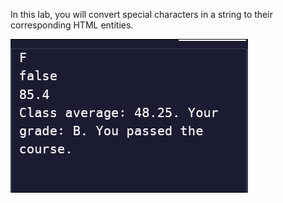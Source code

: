 In this lab, you will convert special characters in a string to their corresponding HTML entities.

![alt text](image.png)